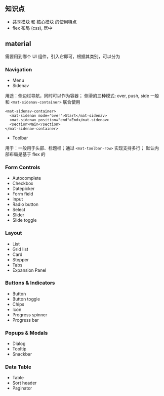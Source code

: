 ## 知识点

* [共享模块](src/app/shared/shared.module.ts) 和 [核心模块](src/app/core/core.module.ts) 的使用特点
* flex 布局 (css), 居中


## material

需要用到哪个 UI 组件，引入它即可，根据其类别，可以分为

### Navigation

* Menu
* Sidenav

用途：侧边栏导航，同时可以作为容器；
侧滑的三种模式: over, push, side
一般和 `<mat-sidenav-container>` 联合使用

```
<mat-sidenav-container>
  <mat-sidenav mode="over">Start</mat-sidenav>
  <mat-sidenav position="end">End</mat-sidenav>
  <section>Main</section>
</mat-sidenav-container>
```

* Toolbar

用于：一般用于头部、标题栏；通过 `<mat-toolbar-row>` 实现支持多行；
默认内部布局是基于 flex 的

### Form Controls

* Autocomplete
* Checkbox
* Datepicker
* Form field
* Input
* Radio button
* Select
* Slider
* Slide toggle

### Layout 

* List
* Grid list
* Card
* Stepper
* Tabs
* Expansion Panel

### Buttons & Indicators

* Button
* Button toggle
* Chips
* Icon
* Progress spinner
* Progress bar

### Popups & Modals

* Dialog
* Tooltip
* Snackbar

### Data Table

* Table
* Sort header
* Paginator

